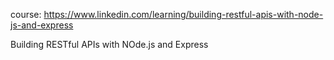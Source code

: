 course: https://www.linkedin.com/learning/building-restful-apis-with-node-js-and-express

Building RESTful APIs with NOde.js and Express
